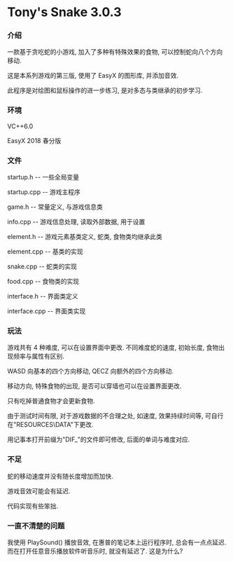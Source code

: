 # Tony's Snake 3.0.3

### 介绍
  一款基于贪吃蛇的小游戏, 加入了多种有特殊效果的食物, 可以控制蛇向八个方向移动.
  
  这是本系列游戏的第三版, 使用了 EasyX 的图形库, 并添加音效.
  
  此程序是对绘图和鼠标操作的进一步练习, 是对多态与类继承的初步学习.

### 环境
  VC++6.0
  
  EasyX 2018 春分版

### 文件
  startup.h -- 一些全局变量
  
  startup.cpp -- 游戏主程序
  
  game.h -- 常量定义, 与游戏信息类
  
  info.cpp -- 游戏信息处理, 读取外部数据, 用于设置
  
  element.h -- 游戏元素基类定义, 蛇类, 食物类均继承此类
  
  element.cpp -- 基类的实现
  
  snake.cpp -- 蛇类的实现
  
  food.cpp -- 食物类的实现
  
  interface.h -- 界面类定义
  
  interface.cpp -- 界面类实现

### 玩法
  游戏共有 4 种难度, 可以在设置界面中更改. 不同难度蛇的速度, 初始长度, 食物出现频率与属性有区别.
  
  WASD 向基本的四个方向移动, QECZ 向额外的四个方向移动.
  
  移动方向, 特殊食物的出现, 是否可以穿墙也可以在设置界面更改.
  
  只有吃掉普通食物才会更新食物.
  
  由于测试时间有限, 对于游戏数据的不合理之处, 如速度, 效果持续时间等, 可自行在"RESOURCES\DATA"下更改.
  
  用记事本打开前缀为"DIF_"的文件即可修改, 后面的单词与难度对应.
### 不足
  蛇的移动速度并没有随长度增加而加快.
  
  游戏音效可能会有延迟.
  
  代码实现有些笨拙.

### 一直不清楚的问题
  我使用 PlaySound() 播放音效, 在惠普的笔记本上运行程序时, 总会有一点点延迟. 而在打开任意音乐播放软件听音乐时, 就没有延迟了. 这是为什么?
